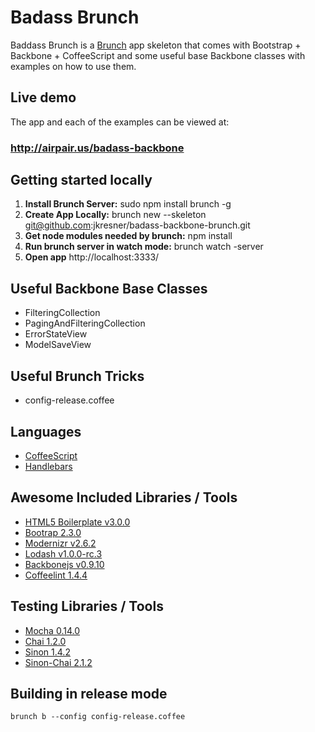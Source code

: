 # Badass Brunch

Baddass Brunch is a [Brunch](http://brunch.io/) app skeleton that comes with Bootstrap + Backbone + CoffeeScript and some useful base Backbone classes with examples on how to use them.

## Live demo

The app and each of the examples can be viewed at:


### http://airpair.us/badass-backbone


## Getting started locally

1. <b>Install Brunch Server:</b> sudo npm install brunch -g
1. <b>Create App Locally:</b> brunch new <appname> --skeleton git@github.com:jkresner/badass-backbone-brunch.git
3. <b>Get node modules needed by brunch:</b> npm install
4. <b>Run brunch server in watch mode:</b> brunch watch -server
5. <b>Open app</b> http://localhost:3333/


## Useful Backbone Base Classes

- FilteringCollection
- PagingAndFilteringCollection
- ErrorStateView
- ModelSaveView

## Useful Brunch Tricks

- config-release.coffee


## Languages

- [CoffeeScript](http://coffeescript.org/)
- [Handlebars](http://handlebarsjs.com/)

## Awesome Included Libraries / Tools

- [HTML5 Boilerplate v3.0.0](https://github.com/h5bp/html5-boilerplate)
- [Bootrap 2.3.0](https://github.com/twitter/bootstrap)
- [Modernizr v2.6.2](https://github.com/Modernizr/Modernizr)
- [Lodash v1.0.0-rc.3](https://github.com/bestiejs/lodash)
- [Backbonejs v0.9.10](https://github.com/documentcloud/backbone)
- [Coffeelint 1.4.4](https://github.com/ilkosta/coffeelint-brunch)

## Testing Libraries / Tools

- [Mocha 0.14.0](https://github.com/visionmedia/mocha)
- [Chai 1.2.0](https://github.com/chaijs/chai)
- [Sinon 1.4.2](https://github.com/cjohansen/Sinon.JS)
- [Sinon-Chai 2.1.2](https://github.com/domenic/sinon-chai)


## Building in release mode

    brunch b --config config-release.coffee